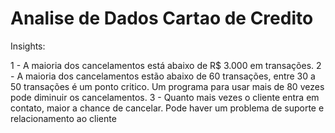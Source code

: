 # Analise de Dados Cartao de Credito

Insights: 

1 - A maioria dos cancelamentos está abaixo de R$ 3.000 em transações. 
2 - A maioria dos cancelamentos estão abaixo de 60 transações, entre 30 a 50 transações é um ponto critico. Um programa para usar mais de 80 vezes pode diminuir os cancelamentos.
3 - Quanto mais vezes o cliente entra em contato, maior a chance de cancelar. Pode haver um problema de suporte e relacionamento ao cliente
